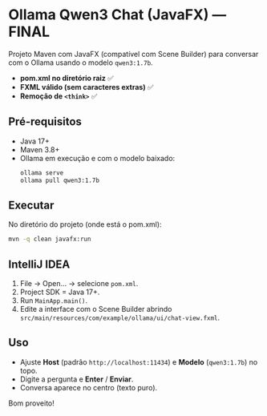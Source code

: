 # Ollama Qwen3 Chat (JavaFX) — FINAL

Projeto Maven com JavaFX (compatível com Scene Builder) para conversar com o Ollama usando o modelo `qwen3:1.7b`.
- **pom.xml no diretório raiz** ✅
- **FXML válido (sem caracteres extras)** ✅
- **Remoção de `<think>`** ✅

## Pré-requisitos
- Java 17+
- Maven 3.8+
- Ollama em execução e com o modelo baixado:
  ```bash
  ollama serve
  ollama pull qwen3:1.7b
  ```

## Executar
No diretório do projeto (onde está o pom.xml):
```bash
mvn -q clean javafx:run
```

## IntelliJ IDEA
1. File → Open… → selecione `pom.xml`.
2. Project SDK = Java 17+.
3. Run `MainApp.main()`.
4. Edite a interface com o Scene Builder abrindo `src/main/resources/com/example/ollama/ui/chat-view.fxml`.

## Uso
- Ajuste **Host** (padrão `http://localhost:11434`) e **Modelo** (`qwen3:1.7b`) no topo.
- Digite a pergunta e **Enter** / **Enviar**.
- Conversa aparece no centro (texto puro).

Bom proveito!

